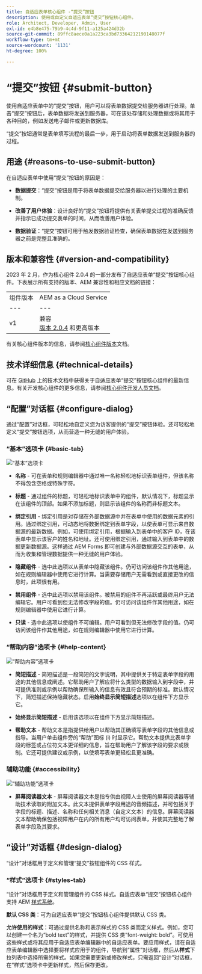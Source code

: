 ```yaml
---
title: 自适应表单核心组件 -“提交”按钮
description: 使用或自定义自适应表单“提交”按钮核心组件。
role: Architect, Developer, Admin, User
exl-id: e4b8e475-79b9-4c4d-9f11-a125a424d32b
source-git-commit: 89ffc8aece0a1a223ca3bd73364212190148077f
workflow-type: tm+mt
source-wordcount: '1131'
ht-degree: 100%

---
```


# “提交”按钮 {#submit-button}

使用自适应表单中的“提交”按钮，用户可以将表单数据提交给服务器进行处理。单击“提交”按钮后，表单数据将发送到服务器，可在该处存储和处理数据或将其用于各种目的，例如发送电子邮件或更新数据库。

“提交”按钮通常是表单填写流程的最后一步，用于启动将表单数据发送到服务器的过程。

## 用途 {#reasons-to-use-submit-button}

在自适应表单中使用“提交”按钮的原因是：

* **数据提交**：“提交”按钮是用于将表单数据提交给服务器以进行处理的主要机制。

* **改善了用户体验**：设计良好的“提交”按钮将提供有关表单提交过程的准确反馈并指示已成功提交表单的时间，从而改善用户体验。

* **数据验证**：“提交”按钮可用于触发数据验证检查，确保表单数据在发送到服务器之前是完整且准确的。


## 版本和兼容性 {#version-and-compatibility}

2023 年 2 月，作为核心组件 2.0.4 的一部分发布了自适应表单“提交”按钮核心组件。下表展示所有支持的版本、AEM 兼容性和相应文档的链接：

|  |  |
|---|---|
| 组件版本 | AEM as a Cloud Service |
| --- | --- |
| v1 | 兼容<br>[版本 2.0.4](/help/versions.md) 和更高版本 | 兼容 | 兼容 |

有关核心组件版本的信息，请参阅[核心组件版本](/help/versions.md)文档。

<!-- ## Sample Component Output {#sample-component-output}

To experience the Accordion Component as well as see examples of its configuration options as well as HTML and JSON output, visit the [Component Library](https://adobe.com/go/aem_cmp_library_accordion). -->

## 技术详细信息 {#technical-details}

可在 [GitHub](https://github.com/adobe/aem-core-forms-components/tree/master/ui.af.apps/src/main/content/jcr_root/apps/core/fd/components/form/button/v1/button) 上的技术文档中获得关于自适应表单“提交”按钮核心组件的最新信息。有关开发核心组件的更多信息，请参阅[核心组件开发人员文档](/help/developing/overview.md)。

## “配置”对话框 {#configure-dialog}

通过“配置”对话框，可轻松地自定义您为访客提供的“提交”按钮体验。还可轻松地定义“提交”按钮选项，从而营造一种无缝的用户体验。

### “基本”选项卡 {#basic-tab}

![“基本”选项卡](/help/adaptive-forms/assets/button_basictab.png)

* **名称** - 可在表单和规则编辑器中通过唯一名称轻松地标识表单组件，但该名称不得包含空格或特殊字符。

* **标题** - 通过组件的标题，可轻松地标识表单中的组件，默认情况下，标题显示在该组件的顶部。如果不添加标题，则显示该组件的名称而非标题文本。

* **绑定引用** - 绑定引用是对存储在外部数据源中并在表单中使用的数据元素的引用。通过绑定引用，可动态地将数据绑定到表单字段，以使表单可显示来自数据源的最新数据。例如，可使用绑定引用，根据输入到表单中的客户 ID，在该表单中显示该客户的姓名和地址。还可使用绑定引用，通过输入到表单中的数据更新数据源。这样通过 AEM Forms 即可创建与外部数据源交互的表单，从而为收集和管理数据提供一种无缝的用户体验。

* **隐藏组件** - 选中此选项以从表单中隐藏该组件。仍可访问该组件作其他用途，如在规则编辑器中使用它进行计算。当需要存储用户无需看到或直接更改的信息时，此项很有用。
* **禁用组件** - 选中此选项以禁用该组件。被禁用的组件不再活跃或最终用户无法编辑它。用户可看到但无法修改字段的值。仍可访问该组件作其他用途，如在规则编辑器中使用它进行计算。
* **只读** - 选中此选项以使组件不可编辑。用户可看到但无法修改字段的值。仍可访问该组件作其他用途，如在规则编辑器中使用它进行计算。

### “帮助内容”选项卡 {#help-content}

![“帮助内容”选项卡](/help/adaptive-forms/assets/button_helptab.png)

* **简短描述** - 简短描述是一段简短的文字说明，其中提供关于特定表单字段的用途的其他信息或阐述。它帮助用户了解应将什么类型的数据输入到字段中，并可提供准则或示例以帮助确保所输入的信息有效且符合预期的标准。默认情况下，简短描述保持隐藏状态。启用&#x200B;**始终显示简短描述**&#x200B;选项以在组件下方显示它。

* **始终显示简短描述** - 启用该选项以在组件下方显示简短描述。

* **帮助文本** - 帮助文本是指提供给用户以帮助其正确填写表单字段的其他信息或指导。当用户单击组件旁的“帮助”图标 (i) 时显示它。帮助文本提供比表单字段的标签或占位符文本更详细的信息，旨在帮助用户了解该字段的要求或限制。它还可提供建议或示例，以使填写表单更轻松且更准确。

### 辅助功能 {#accessibility}

![“辅助功能”选项卡](/help/adaptive-forms/assets/button_accessibilitytab.png)

* **屏幕阅读器文本** - 屏幕阅读器文本是指专供由视障人士使用的屏幕阅读器等辅助技术读取的附加文本。此文本提供表单字段用途的音频描述，并可包括关于字段的标题、描述、名称和任何相关消息（自定义文本）的信息。屏幕阅读器文本帮助确保包括视障用户在内的所有用户均可访问表单，并使其完整地了解表单字段及其要求。

## “设计”对话框 {#design-dialog}

“设计”对话框用于定义和管理“提交”按钮组件的 CSS 样式。

### “样式”选项卡 {#styles-tab}

“设计”对话框用于定义和管理组件的 CSS 样式。自适应表单“提交”按钮核心组件支持 AEM [样式系统](/help/get-started/authoring.md#component-styling)。

**默认 CSS 类**：可为自适应表单“提交”按钮核心组件提供默认 CSS 类。

**允许使用的样式**：可通过提供名称和表示样式的 CSS 类而定义样式。例如，您可以创建一个名为“bold text”的样式，并提供 CSS 类“font-weight: bold”。可使用这些样式或将其应用于自适应表单编辑器中的自适应表单。要应用样式，请在自适应表单编辑器中选择要将样式应用于的组件，导航到“属性”对话框，然后从&#x200B;**样式**&#x200B;下拉列表中选择所需的样式。如果您需要更新或修改样式，只需返回“设计”对话框，在“样式”选项卡中更新样式，然后保存更改。
